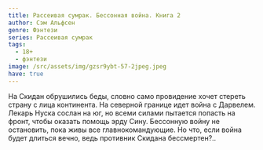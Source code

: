 ```yaml
---
title: Рассеивая сумрак. Бессонная война. Книга 2
author: Сэм Альфсен
genre: Фэнтези
series: Рассеивая сумрак
tags:
  - 18+
  - фэнтези
image: /src/assets/img/gzsr9ybt-57-2jpeg.jpeg
have: true
---
```

На Скидан обрушились беды, словно само провидение хочет стереть страну с лица континента. На северной границе идет война с Дарвелем. Лекарь Нуска сослан на юг, но всеми силами пытается попасть на фронт, чтобы оказать помощь эрду Сину. Бессонную войну не остановить, пока живы все главнокомандующие. Но что, если война будет длиться вечно, ведь противник Скидана бессмертен?..
